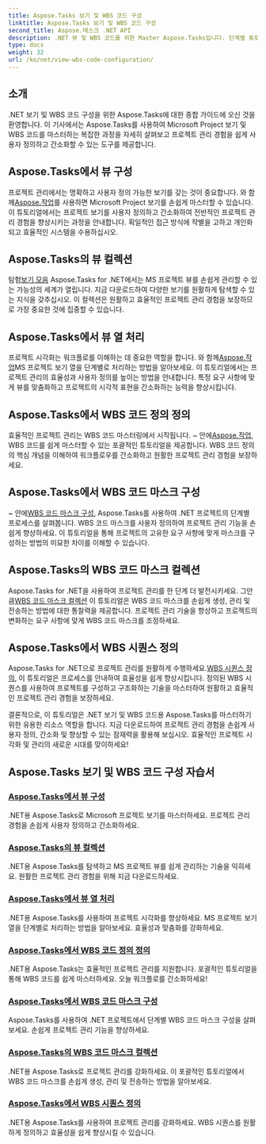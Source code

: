 ```yaml
---
title: Aspose.Tasks 보기 및 WBS 코드 구성
linktitle: Aspose.Tasks 보기 및 WBS 코드 구성
second_title: Aspose.태스크 .NET API
description: .NET 뷰 및 WBS 코드를 위한 Master Aspose.Tasks입니다. 단계별 튜토리얼을 통해 프로젝트 관리를 맞춤화하세요. 원활한 프로젝트 시각화를 위해 지금 다운로드하세요.
type: docs
weight: 32
url: /ko/net/view-wbs-code-configuration/
---
```


## 소개

.NET 보기 및 WBS 코드 구성을 위한 Aspose.Tasks에 대한 종합 가이드에 오신 것을 환영합니다. 이 기사에서는 Aspose.Tasks를 사용하여 Microsoft Project 보기 및 WBS 코드를 마스터하는 복잡한 과정을 자세히 살펴보고 프로젝트 관리 경험을 쉽게 사용자 정의하고 간소화할 수 있는 도구를 제공합니다.

## Aspose.Tasks에서 뷰 구성

 프로젝트 관리에서는 명확하고 사용자 정의 가능한 보기를 갖는 것이 중요합니다. 와 함께[Aspose.작업](./configuring-views/)를 사용하면 Microsoft Project 보기를 손쉽게 마스터할 수 있습니다. 이 튜토리얼에서는 프로젝트 보기를 사용자 정의하고 간소화하여 전반적인 프로젝트 관리 경험을 향상시키는 과정을 안내합니다. 획일적인 접근 방식에 작별을 고하고 개인화되고 효율적인 시스템을 수용하십시오.

## Aspose.Tasks의 뷰 컬렉션

 탐험[보기 모음](./view-collection/) Aspose.Tasks for .NET에서는 MS 프로젝트 뷰를 손쉽게 관리할 수 있는 가능성의 세계가 열립니다. 지금 다운로드하여 다양한 보기를 원활하게 탐색할 수 있는 지식을 갖추십시오. 이 컬렉션은 원활하고 효율적인 프로젝트 관리 경험을 보장하므로 가장 중요한 것에 집중할 수 있습니다.

## Aspose.Tasks에서 뷰 열 처리

 프로젝트 시각화는 워크플로를 이해하는 데 중요한 역할을 합니다. 와 함께[Aspose.작업](./view-columns/)MS 프로젝트 보기 열을 단계별로 처리하는 방법을 알아보세요. 이 튜토리얼에서는 프로젝트 관리의 효율성과 사용자 정의를 높이는 방법을 안내합니다. 특정 요구 사항에 맞게 뷰를 맞춤화하고 프로젝트의 시각적 표현을 간소화하는 능력을 향상시킵니다.

## Aspose.Tasks에서 WBS 코드 정의 정의

 효율적인 프로젝트 관리는 WBS 코드 마스터링에서 시작됩니다. ~ 안에[Aspose.작업](./wbs-code-definitions/), WBS 코드를 쉽게 마스터할 수 있는 포괄적인 튜토리얼을 제공합니다. WBS 코드 정의의 핵심 개념을 이해하여 워크플로우를 간소화하고 원활한 프로젝트 관리 경험을 보장하세요.

## Aspose.Tasks에서 WBS 코드 마스크 구성

 ~ 안에[WBS 코드 마스크 구성](./wbs-code-masks/), Aspose.Tasks를 사용하여 .NET 프로젝트의 단계별 프로세스를 살펴봅니다. WBS 코드 마스크를 사용자 정의하여 프로젝트 관리 기능을 손쉽게 향상하세요. 이 튜토리얼을 통해 프로젝트의 고유한 요구 사항에 맞게 마스크를 구성하는 방법의 미묘한 차이를 이해할 수 있습니다.

## Aspose.Tasks의 WBS 코드 마스크 컬렉션

 Aspose.Tasks for .NET을 사용하여 프로젝트 관리를 한 단계 더 발전시키세요. 그만큼[WBS 코드 마스크 컬렉션](./wbs-code-mask-collection/) 이 튜토리얼은 WBS 코드 마스크를 손쉽게 생성, 관리 및 전송하는 방법에 대한 통찰력을 제공합니다. 프로젝트 관리 기술을 향상하고 프로젝트의 변화하는 요구 사항에 맞게 WBS 코드 마스크를 조정하세요.

## Aspose.Tasks에서 WBS 시퀀스 정의

 Aspose.Tasks for .NET으로 프로젝트 관리를 원활하게 수행하세요.[WBS 시퀀스 정의](./wbs-sequences/), 이 튜토리얼은 프로세스를 안내하여 효율성을 쉽게 향상시킵니다. 정의된 WBS 시퀀스를 사용하여 프로젝트를 구성하고 구조화하는 기술을 마스터하여 원활하고 효율적인 프로젝트 관리 경험을 보장하세요.

결론적으로, 이 튜토리얼은 .NET 보기 및 WBS 코드용 Aspose.Tasks를 마스터하기 위한 유용한 리소스 역할을 합니다. 지금 다운로드하여 프로젝트 관리 경험을 손쉽게 사용자 정의, 간소화 및 향상할 수 있는 잠재력을 활용해 보십시오. 효율적인 프로젝트 시각화 및 관리의 새로운 시대를 맞이하세요!
## Aspose.Tasks 보기 및 WBS 코드 구성 자습서
### [Aspose.Tasks에서 뷰 구성](./configuring-views/)
.NET용 Aspose.Tasks로 Microsoft 프로젝트 보기를 마스터하세요. 프로젝트 관리 경험을 손쉽게 사용자 정의하고 간소화하세요.
### [Aspose.Tasks의 뷰 컬렉션](./view-collection/)
.NET용 Aspose.Tasks를 탐색하고 MS 프로젝트 뷰를 쉽게 관리하는 기술을 익히세요. 원활한 프로젝트 관리 경험을 위해 지금 다운로드하세요.
### [Aspose.Tasks에서 뷰 열 처리](./view-columns/)
.NET용 Aspose.Tasks를 사용하여 프로젝트 시각화를 향상하세요. MS 프로젝트 보기 열을 단계별로 처리하는 방법을 알아보세요. 효율성과 맞춤화를 강화하세요.
### [Aspose.Tasks에서 WBS 코드 정의 정의](./wbs-code-definitions/)
.NET용 Aspose.Tasks는 효율적인 프로젝트 관리를 지원합니다. 포괄적인 튜토리얼을 통해 WBS 코드를 쉽게 마스터하세요. 오늘 워크플로를 간소화하세요!
### [Aspose.Tasks에서 WBS 코드 마스크 구성](./wbs-code-masks/)
Aspose.Tasks를 사용하여 .NET 프로젝트에서 단계별 WBS 코드 마스크 구성을 살펴보세요. 손쉽게 프로젝트 관리 기능을 향상하세요.
### [Aspose.Tasks의 WBS 코드 마스크 컬렉션](./wbs-code-mask-collection/)
.NET용 Aspose.Tasks로 프로젝트 관리를 강화하세요. 이 포괄적인 튜토리얼에서 WBS 코드 마스크를 손쉽게 생성, 관리 및 전송하는 방법을 알아보세요.
### [Aspose.Tasks에서 WBS 시퀀스 정의](./wbs-sequences/)
.NET용 Aspose.Tasks를 사용하여 프로젝트 관리를 강화하세요. WBS 시퀀스를 원활하게 정의하고 효율성을 쉽게 향상시킬 수 있습니다.